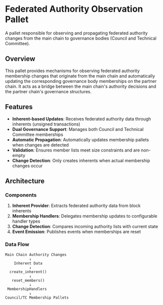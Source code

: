 # Federated Authority Observation Pallet

A pallet responsible for observing and propagating federated authority changes from the main chain to governance bodies (Council and Technical Committee).

## Overview

This pallet provides mechanisms for observing federated authority membership changes that originate from the main chain and automatically updating the corresponding governance body memberships on the partner chain. It acts as a bridge between the main chain's authority decisions and the partner chain's governance structures.

## Features

- **Inherent-based Updates**: Receives federated authority data through inherents (unsigned transactions)
- **Dual Governance Support**: Manages both Council and Technical Committee memberships
- **Automatic Propagation**: Automatically updates membership pallets when changes are detected
- **Validation**: Ensures member lists meet size constraints and are non-empty
- **Change Detection**: Only creates inherents when actual membership changes occur

## Architecture

### Components

1. **Inherent Provider**: Extracts federated authority data from block inherents
2. **Membership Handlers**: Delegates membership updates to configurable handler types
3. **Change Detection**: Compares incoming authority lists with current state
4. **Event Emission**: Publishes events when memberships are reset

### Data Flow

```
Main Chain Authority Changes
           ↓
    Inherent Data
           ↓
  create_inherent()
           ↓
   reset_members()
           ↓
 MembershipHandlers
           ↓
Council/TC Membership Pallets
```
